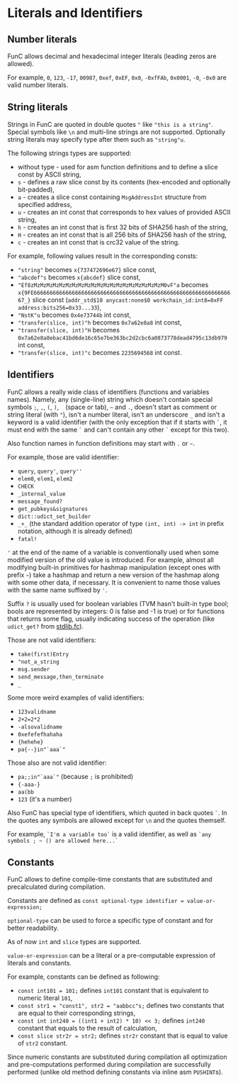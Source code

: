 # Literals and Identifiers
## Number literals
FunC allows decimal and hexadecimal integer literals (leading zeros are allowed).

For example, `0`, `123`, `-17`, `00987`, `0xef`, `0xEF`, `0x0`, `-0xfFAb`, `0x0001`, `-0`, `-0x0` are valid number literals.

## String literals
Strings in FunC are quoted in double quotes `"` like `"this is a string"`. Special symbols like `\n` and multi-line strings are not supported.
Optionally string literals may specify type after them such as `"string"u`.

The following strings types are supported:
* without type - used for asm function definitions and to define a slice const by ASCII string,
* `s` - defines a raw slice const by its contents (hex-encoded and optionally bit-padded),
* `a` - creates a slice const containing `MsgAddressInt` structure from specified address,
* `u` - creates an int const that corresponds to hex values of provided ASCII string,
* `h` - creates an int const that is first 32 bits of SHA256 hash of the string,
* `H` - creates an int const that is all 256 bits of SHA256 hash of the string,
* `c` - creates an int const that is crc32 value of the string.

For example, following values result in the corresponding consts:
* `"string"` becomes `x{737472696e67}` slice const,
* `"abcdef"s` becomes `x{abcdef}` slice const,
* `"Ef8zMzMzMzMzMzMzMzMzMzMzMzMzMzMzMzMzMzMzMzMzM0vF"a` becomes `x{9FE6666666666666666666666666666666666666666666666666666666666666667_}` slice const (`addr_std$10 anycast:none$0 workchain_id:int8=0xFF address:bits256=0x33...33`),
* `"NstK"u` becomes `0x4e73744b` int const,
* `"transfer(slice, int)"h` becomes `0x7a62e8a8` int const,
* `"transfer(slice, int)"H` becomes `0x7a62e8a8ebac41bd6de16c65e7be363bc2d2cbc6a0873778dead4795c13db979` int const,
* `"transfer(slice, int)"c` becomes `2235694568` int const.

## Identifiers
FunC allows a really wide class of identifiers (functions and variables names). Namely, any (single-line) string which doesn't contain special symbols `;`, `,`, `(`, `)`, ` ` (space or tab), `~` and `.`, doesn't start as comment or string literal (with `"`), isn't a number literal, isn't an underscore `_` and isn't a keyword is a valid identifier (with the only exception that if it starts with `` ` ``, it must end with the same `` ` `` and can't contain any other `` ` `` except for this two).

Also function names in function definitions may start with `.` or `~`.

For example, those are valid identifier:
- `query`, `query'`, `query''`
- `elem0`, `elem1`, `elem2`
- `CHECK`
- `_internal_value`
- `message_found?`
- `get_pubkeys&signatures`
- `dict::udict_set_builder`
- `_+_` (the standard addition operator of type `(int, int) -> int` in prefix notation, although it is already defined)
- `fatal!`

`'` at the end of the name of a variable is conventionally used when some modified version of the old value is introduced. For example, almost all modifying built-in primitives for hashmap manipulation (except ones with prefix `~`) take a hashmap and return a new version of the hashmap along with some other data, if necessary. It is convenient to name those values with the same name suffixed by `'`.

Suffix `?` is usually used for boolean variables (TVM hasn't built-in type bool; bools are represented by integers: 0 is false and -1 is true) or for functions that returns some flag, usually indicating success of the operation (like `udict_get?` from [stdlib.fc](/develop/func/stdlib.md)).

Those are not valid identifiers:
- `take(first)Entry`
- `"not_a_string`
- `msg.sender`
- `send_message,then_terminate`
- `_`

Some more weird examples of valid identifiers:
- `123validname`
- `2+2=2*2`
- `-alsovalidname`
- `0xefefefhahaha`
- `{hehehe}`
- ``pa{--}in"`aaa`"``

Those also are not valid identifier:
- ``pa;;in"`aaa`"`` (because `;` is prohibited)
- `{-aaa-}`
- `aa(bb`
- `123` (it's a number)

Also FunC has special type of identifiers, which quoted in back quotes `` ` ``.
In the quotes any symbols are allowed except for `\n` and the quotes themself.

For example, `` `I'm a variable too` `` is a valid identifier, as well as `` `any symbols ; ~ () are allowed here...` ``

## Constants
FunC allows to define compile-time constants that are substituted and precalculated during compilation.

Constants are defined as `const optional-type identifier = value-or-expression;`

`optional-type` can be used to force a specific type of constant and for better readability.

As of now `int` and `slice` types are supported.

`value-or-expression` can be a literal or a pre-computable expression of literals and constants.

For example, constants can be defined as following:
* `const int101 = 101;` defines `int101` constant that is equivalent to numeric literal `101`,
* `const str1 = "const1", str2 = "aabbcc"s;` defines two constants that are equal to their corresponding strings,
* `const int int240 = ((int1 + int2) * 10) << 3;` defines `int240` constant that equals to the result of calculation,
* `const slice str2r = str2;` defines `str2r` constant that is equal to value of `str2` constant.

Since numeric constants are substituted during compilation all optimization and pre-computations performed during
compilation are successfully performed (unlike old method defining constants via inline asm `PUSHINT`s).
